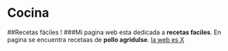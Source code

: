 # Cocina
##Recetas fáciles !
###Mi pagina web esta dedicada  a **__recetas faciles__**.
En pagina se encuentra recetaas de **pollo agridulse**.
[la web es X](www.google.com)

